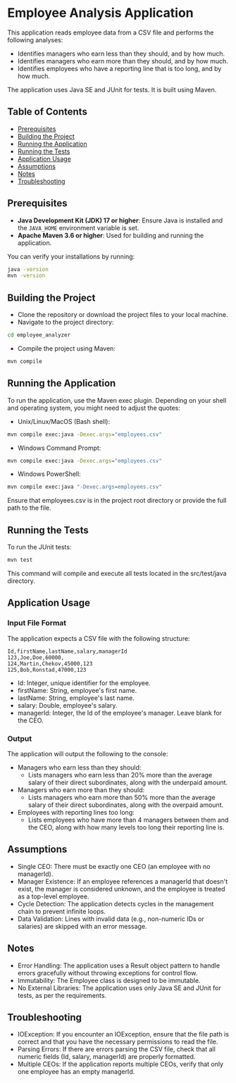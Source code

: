 # Employee Analysis Application

This application reads employee data from a CSV file and performs the following analyses:

- Identifies managers who earn less than they should, and by how much.
- Identifies managers who earn more than they should, and by how much.
- Identifies employees who have a reporting line that is too long, and by how much.

The application uses Java SE and JUnit for tests. It is built using Maven.

## Table of Contents

- [Prerequisites](#prerequisites)
- [Building the Project](#building-the-project)
- [Running the Application](#running-the-application)
- [Running the Tests](#running-the-tests)
- [Application Usage](#application-usage)
- [Assumptions](#assumptions)
- [Notes](#notes)
- [Troubleshooting](#troubleshooting)

## Prerequisites

- **Java Development Kit (JDK) 17 or higher**: Ensure Java is installed and the `JAVA_HOME` environment variable is set.
- **Apache Maven 3.6 or higher**: Used for building and running the application.

You can verify your installations by running:

```bash
java -version
mvn -version
```

## Building the Project
- Clone the repository or download the project files to your local machine.
- Navigate to the project directory:
```bash
cd employee_analyzer
```
- Compile the project using Maven:
```bash
mvn compile
```

## Running the Application
To run the application, use the Maven exec plugin. Depending on your shell and operating system, you might need to adjust the quotes:
- Unix/Linux/MacOS (Bash shell):
```bash
mvn compile exec:java -Dexec.args="employees.csv" 
```
- Windows Command Prompt:
```bash
mvn compile exec:java -Dexec.args="employees.csv"
```
- Windows PowerShell:
```bash
mvn compile exec:java "-Dexec.args=employees.csv"
```
Ensure that employees.csv is in the project root directory or provide the full path to the file.

## Running the Tests
To run the JUnit tests:
```bash
mvn test
```
This command will compile and execute all tests located in the src/test/java directory.

## Application Usage

### Input File Format
The application expects a CSV file with the following structure:
```csv
Id,firstName,lastName,salary,managerId
123,Joe,Doe,60000,
124,Martin,Chekov,45000,123
125,Bob,Ronstad,47000,123
```
- Id: Integer, unique identifier for the employee.
- firstName: String, employee's first name.
- lastName: String, employee's last name.
- salary: Double, employee's salary.
- managerId: Integer, the Id of the employee's manager. Leave blank for the CEO.

### Output
The application will output the following to the console:
- Managers who earn less than they should:
  - Lists managers who earn less than 20% more than the average salary of their direct subordinates, along with the underpaid amount.
- Managers who earn more than they should:
  - Lists managers who earn more than 50% more than the average salary of their direct subordinates, along with the overpaid amount.
- Employees with reporting lines too long:
  - Lists employees who have more than 4 managers between them and the CEO, along with how many levels too long their reporting line is.

## Assumptions
- Single CEO: There must be exactly one CEO (an employee with no managerId).
- Manager Existence: If an employee references a managerId that doesn't exist, the manager is considered unknown, and the employee is treated as a top-level employee.
- Cycle Detection: The application detects cycles in the management chain to prevent infinite loops.
- Data Validation: Lines with invalid data (e.g., non-numeric IDs or salaries) are skipped with an error message.

## Notes
- Error Handling: The application uses a Result object pattern to handle errors gracefully without throwing exceptions for control flow.
- Immutability: The Employee class is designed to be immutable.
- No External Libraries: The application uses only Java SE and JUnit for tests, as per the requirements.

## Troubleshooting
- IOException: If you encounter an IOException, ensure that the file path is correct and that you have the necessary permissions to read the file.
- Parsing Errors: If there are errors parsing the CSV file, check that all numeric fields (Id, salary, managerId) are properly formatted.
- Multiple CEOs: If the application reports multiple CEOs, verify that only one employee has an empty managerId.